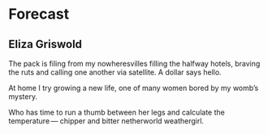 # Forecast
## Eliza Griswold
The pack is filing
from my nowheresvilles
filling the halfway hotels,
braving the ruts and calling
one another via satellite.
A dollar says hello.

At home I try growing
a new life, one of many
women bored by
my womb’s mystery.

Who has time
to run a thumb
between her legs
and calculate
the temperature —
chipper and bitter
netherworld weathergirl.